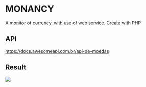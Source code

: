 # MONANCY
A monitor of currency, with use of web service. Create with PHP

## API
https://docs.awesomeapi.com.br/api-de-moedas

## Result
![](https://user-images.githubusercontent.com/58515198/123265275-3f4a0100-d4d1-11eb-8f3b-1c1d12a6210e.png)
